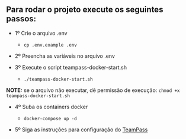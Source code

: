 ## Para rodar o projeto execute os seguintes passos:

- 1º Crie o arquivo .env
  - `cp .env.example .env`

- 2º Preencha as variáveis no arquivo .env

- 3º Execute o script teampass-docker-start.sh
  - `./teampass-docker-start.sh`

**NOTE:** se o arquivo não executar, dê permissão de execução: ``chmod +x teampass-docker-start.sh``

- 4º Suba os containers docker
  - `docker-compose up -d`

- 5º Siga as instruções para configuração do [TeamPass](https://teampass.readthedocs.io/en/latest/)
